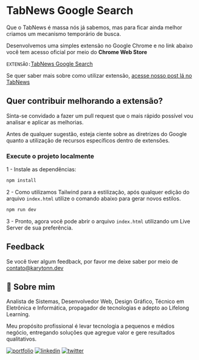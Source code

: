 
# TabNews Google Search
 
Que o TabNews é massa nós já sabemos, mas para ficar ainda melhor criamos um mecanismo temporário de busca.
 
Desenvolvemos uma simples extensão no Google Chrome e no link abaixo você tem acesso oficial por meio do **Chrome Web Store**
 
`EXTENSÃO:`[TabNews Google Search](https://karytonn.dev/bio)
 
Se quer saber mais sobre como utilizar extensão, [acesse nosso post lá no TabNews](https://post-no-tab-news)
## Quer contribuir melhorando a extensão?

Sinta-se convidado a fazer um pull request que o mais rápido possível vou analisar e aplicar as melhorias.
 
Antes de qualquer sugestão, esteja ciente sobre as diretrizes do Google quanto a utilização de recursos específicos dentro de extensões.

### Execute o projeto localmente
 
1 - Instale as dependências:
 
```bash
npm install
````
 
2 - Como utilizamos Tailwind para a estilização, após qualquer edição do arquivo `index.html` utilize o comando abaixo para gerar novos estilos.
 
```bash
npm run dev
````
    
3 - Pronto, agora você pode abrir o arquivo `index.html` utilizando um Live Server de sua preferência.

## Feedback

Se você tiver algum feedback, por favor me deixe saber por meio de contato@karytonn.dev


## 🚀 Sobre mim
Analista de Sistemas, Desenvolvedor Web, Design Gráfico, Técnico em Eletrônica e Informática, propagador de tecnologias e adepto ao Lifelong Learning.

Meu propósito profissional é levar tecnologia a pequenos e médios negócio, entregando soluções que agregue valor e gere resultados qualitativos.

[![portfolio](https://img.shields.io/badge/my_portfolio-000?style=for-the-badge&logo=ko-fi&logoColor=white)](https://karytonn.dev/)
[![linkedin](https://img.shields.io/badge/linkedin-0A66C2?style=for-the-badge&logo=linkedin&logoColor=white)](https://www.linkedin.com/in/karytonn/)
[![twitter](https://img.shields.io/badge/twitter-1DA1F2?style=for-the-badge&logo=twitter&logoColor=white)](https://twitter.com/karytonn/)